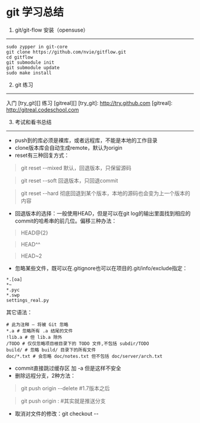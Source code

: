git 学习总结
==================

1. git/git-flow 安装（opensuse）
------------------

```
sudo zypper in git-core
git clone https://github.com/nvie/gitflow.git
cd gitflow
git submodule init
git submodule update
sudo make install
```

2. git 练习
----------

入门 [try_git][]
练习 [gitreal][]
[try_git]: http://try.github.com
[gitreal]: http://gitreal.codeschool.com

3. 考试和看书总结
--------------

* push到的库必须是裸库，或者远程库，不能是本地的工作目录
* clone版本库会自动生成remote，默认为origin
* reset有三种回复方式：

> git reset --mixed 默认，回退版本，只保留源码

> git reset --soft 回退版本，只回退commit

> git reset --hard 彻底回退到某个版本，本地的源码也会变为上一个版本的内容 

* 回退版本的选择：一般使用HEAD，但是可以在git log的输出里面找到相应的commit的哈希串的前几位。偏移三种办法：

> HEAD@{2}

> HEAD^^

> HEAD~2

* 忽略某些文件，既可以在.gitignore也可以在项目的.git/info/exclude指定：

```
*.[oa]
*~
*.pyc
*.swp
settings_real.py
```

其它语法：

```
# 此为注释 – 将被 Git 忽略
*.a # 忽略所有 .a 结尾的文件
!lib.a # 但 lib.a 除外
/TODO # 仅仅忽略项目根目录下的 TODO 文件,不包括 subdir/TODO
build/ # 忽略 build/ 目录下的所有文件
doc/*.txt # 会忽略 doc/notes.txt 但不包括 doc/server/arch.txt
```

* commit直接跳过缓存区  加 -a 但是这样不安全
* 删除远程分支，2种方法：

> git push origin --delete <branchName> #1.7版本之后

> git push origin :<branchName> #其实就是推送分支

* 取消对文件的修改：git checkout -- <file>



